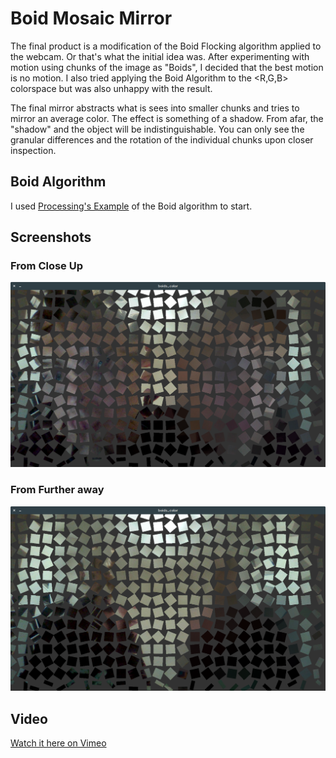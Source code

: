 #  Boid Mosaic Mirror
The final product is a modification of the Boid Flocking algorithm applied to the webcam. Or that's what the initial idea was. 
After experimenting with motion using chunks of the image as "Boids", I decided that the best motion is no motion. 
I also tried applying the Boid Algorithm to the <R,G,B> colorspace but was also unhappy with the result. 

The final mirror abstracts what is sees into smaller chunks and tries to mirror an average color. The effect is something of a shadow.
From afar, the "shadow" and the object will be indistinguishable. You can only see the granular differences and the rotation of the individual chunks upon closer
inspection.

## Boid Algorithm
I used [Processing's Example](https://processing.org/examples/flocking.html) of the Boid algorithm to start. 

## Screenshots

### From Close Up
![Up Close Screenshot](./screenshots/up-close.png)

### From Further away
![Far Out Screenshot](./screenshots/far-out.png)

## Video
[Watch it here on Vimeo](https://vimeo.com/255647357)